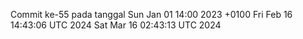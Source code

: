 Commit ke-55 pada tanggal Sun Jan 01 14:00 2023 +0100
Fri Feb 16 14:43:06 UTC 2024
Sat Mar 16 02:43:13 UTC 2024
